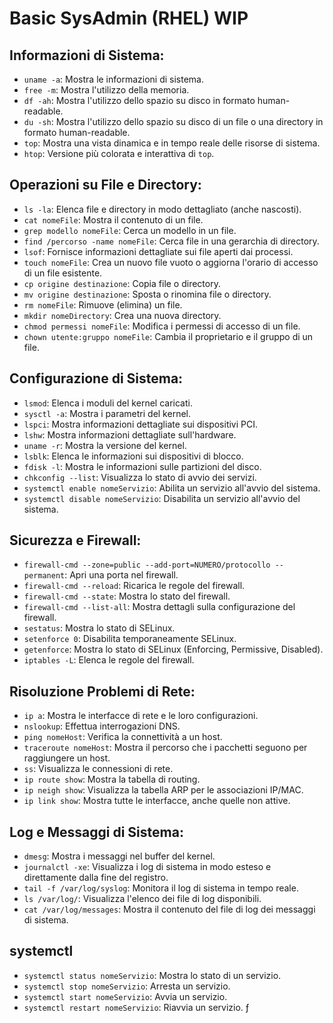 # Basic SysAdmin (RHEL) WIP

## Informazioni di Sistema:

- `uname -a`: Mostra le informazioni di sistema.
- `free -m`: Mostra l'utilizzo della memoria.
- `df -ah`: Mostra l'utilizzo dello spazio su disco in formato human-readable.
- `du -sh`: Mostra l'utilizzo dello spazio su disco di un file o una directory in formato human-readable.
- `top`: Mostra una vista dinamica e in tempo reale delle risorse di sistema.
- `htop`: Versione più colorata e interattiva di `top`.

## Operazioni su File e Directory:

- `ls -la`: Elenca file e directory in modo dettagliato (anche nascosti).
- `cat nomeFile`: Mostra il contenuto di un file.
- `grep modello nomeFile`: Cerca un modello in un file.
- `find /percorso -name nomeFile`: Cerca file in una gerarchia di directory.
- `lsof`: Fornisce informazioni dettagliate sui file aperti dai processi.
- `touch nomeFile`: Crea un nuovo file vuoto o aggiorna l'orario di accesso di un file esistente.
- `cp origine destinazione`: Copia file o directory.
- `mv origine destinazione`: Sposta o rinomina file o directory.
- `rm nomeFile`: Rimuove (elimina) un file.
- `mkdir nomeDirectory`: Crea una nuova directory.
- `chmod permessi nomeFile`: Modifica i permessi di accesso di un file.
- `chown utente:gruppo nomeFile`: Cambia il proprietario e il gruppo di un file.

## Configurazione di Sistema:

- `lsmod`: Elenca i moduli del kernel caricati.
- `sysctl -a`: Mostra i parametri del kernel.
- `lspci`: Mostra informazioni dettagliate sui dispositivi PCI.
- `lshw`: Mostra informazioni dettagliate sull'hardware.
- `uname -r`: Mostra la versione del kernel.
- `lsblk`: Elenca le informazioni sui dispositivi di blocco.
- `fdisk -l`: Mostra le informazioni sulle partizioni del disco.
- `chkconfig --list`: Visualizza lo stato di avvio dei servizi.
- `systemctl enable nomeServizio`: Abilita un servizio all'avvio del sistema.
- `systemctl disable nomeServizio`: Disabilita un servizio all'avvio del sistema.

## Sicurezza e Firewall:

- `firewall-cmd --zone=public --add-port=NUMERO/protocollo --permanent`: Apri una porta nel firewall.
- `firewall-cmd --reload`: Ricarica le regole del firewall.
- `firewall-cmd --state`: Mostra lo stato del firewall.
- `firewall-cmd --list-all`: Mostra dettagli sulla configurazione del firewall.
- `sestatus`: Mostra lo stato di SELinux.
- `setenforce 0`: Disabilita temporaneamente SELinux.
- `getenforce`: Mostra lo stato di SELinux (Enforcing, Permissive, Disabled).
- `iptables -L`: Elenca le regole del firewall.

## Risoluzione Problemi di Rete:

- `ip a`: Mostra le interfacce di rete e le loro configurazioni.
- `nslookup`: Effettua interrogazioni DNS.
- `ping nomeHost`: Verifica la connettività a un host.
- `traceroute nomeHost`: Mostra il percorso che i pacchetti seguono per raggiungere un host.
- `ss`: Visualizza le connessioni di rete.
- `ip route show`: Mostra la tabella di routing.
- `ip neigh show`: Visualizza la tabella ARP per le associazioni IP/MAC.
- `ip link show`: Mostra tutte le interfacce, anche quelle non attive.

## Log e Messaggi di Sistema:

- `dmesg`: Mostra i messaggi nel buffer del kernel.
- `journalctl -xe`: Visualizza i log di sistema in modo esteso e direttamente dalla fine del registro.
- `tail -f /var/log/syslog`: Monitora il log di sistema in tempo reale.
- `ls /var/log/`: Visualizza l'elenco dei file di log disponibili.
- `cat /var/log/messages`: Mostra il contenuto del file di log dei messaggi di sistema.

## systemctl

- `systemctl status nomeServizio`: Mostra lo stato di un servizio.
- `systemctl stop nomeServizio`: Arresta un servizio.
- `systemctl start nomeServizio`: Avvia un servizio.
- `systemctl restart nomeServizio`: Riavvia un servizio.
ƒ
